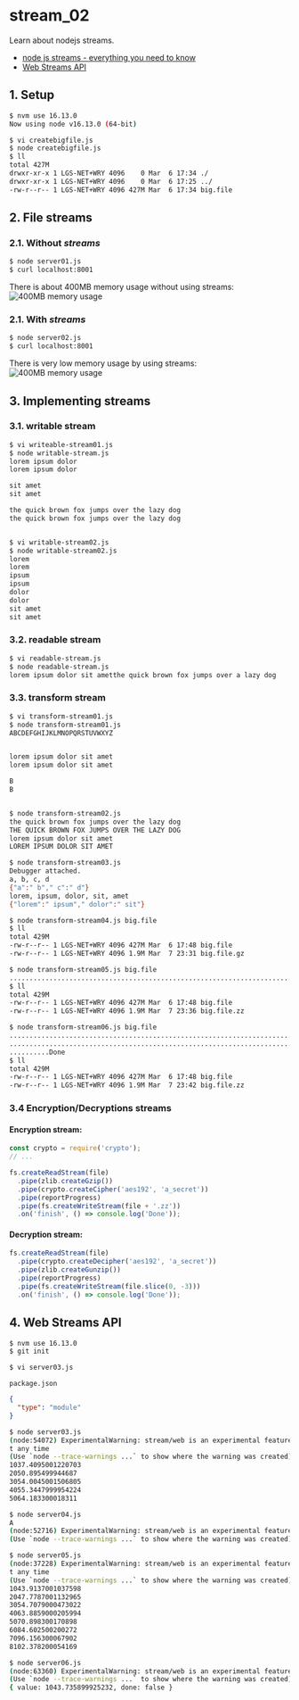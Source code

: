 # stream_02
Learn about nodejs streams.
* [node js streams - everything you need to know](https://www.freecodecamp.org/news/node-js-streams-everything-you-need-to-know-c9141306be93/)
* [Web Streams API](https://nodejs.org/api/webstreams.html)

## 1. Setup
```bash
$ nvm use 16.13.0
Now using node v16.13.0 (64-bit)

$ vi createbigfile.js
$ node createbigfile.js 
$ ll
total 427M
drwxr-xr-x 1 LGS-NET+WRY 4096    0 Mar  6 17:34 ./
drwxr-xr-x 1 LGS-NET+WRY 4096    0 Mar  6 17:25 ../
-rw-r--r-- 1 LGS-NET+WRY 4096 427M Mar  6 17:34 big.file
```

## 2. File streams
### 2.1. Without _streams_
```bash
$ node server01.js
$ curl localhost:8001
```
There is about 400MB memory usage without using streams:
![400MB memory usage](img/server01_400MB-memory-usage.jpg)

### 2.1. With _streams_
```bash
$ node server02.js
$ curl localhost:8001
```
There is very low memory usage by using streams:
![400MB memory usage](/img/server02_low-memory-usage.jpg)

## 3. Implementing streams
### 3.1. writable stream
```bash
$ vi writeable-stream01.js
$ node writable-stream.js 
lorem ipsum dolor
lorem ipsum dolor

sit amet
sit amet

the quick brown fox jumps over the lazy dog
the quick brown fox jumps over the lazy dog


$ vi writable-stream02.js
$ node writable-stream02.js
lorem
lorem
ipsum
ipsum
dolor
dolor
sit amet
sit amet
```

### 3.2. readable stream
```bash
$ vi readable-stream.js
$ node readable-stream.js 
lorem ipsum dolor sit ametthe quick brown fox jumps over a lazy dog
```

### 3.3. transform stream
```bash
$ vi transform-stream01.js
$ node transform-stream01.js 
ABCDEFGHIJKLMNOPQRSTUVWXYZ


lorem ipsum dolor sit amet
lorem ipsum dolor sit amet

B
B


$ node transform-stream02.js
the quick brown fox jumps over the lazy dog
THE QUICK BROWN FOX JUMPS OVER THE LAZY DOG
lorem ipsum dolor sit amet
LOREM IPSUM DOLOR SIT AMET

$ node transform-stream03.js 
Debugger attached.
a, b, c, d
{"a":" b"," c":" d"}
lorem, ipsum, dolor, sit, amet
{"lorem":" ipsum"," dolor":" sit"}

$ node transform-stream04.js big.file 
$ ll
total 429M
-rw-r--r-- 1 LGS-NET+WRY 4096 427M Mar  6 17:48 big.file
-rw-r--r-- 1 LGS-NET+WRY 4096 1.9M Mar  7 23:31 big.file.gz

$ node transform-stream05.js big.file
..................................................................................................................................................................................................................................Done
$ ll
total 429M
-rw-r--r-- 1 LGS-NET+WRY 4096 427M Mar  6 17:48 big.file
-rw-r--r-- 1 LGS-NET+WRY 4096 1.9M Mar  7 23:36 big.file.zz

$ node transform-stream06.js big.file
....................................................................... .
...............................................................................................................................................  .
..........Done
$ ll
total 429M
-rw-r--r-- 1 LGS-NET+WRY 4096 427M Mar  6 17:48 big.file
-rw-r--r-- 1 LGS-NET+WRY 4096 1.9M Mar  7 23:42 big.file.zz

```

### 3.4 Encryption/Decryptions streams
#### Encryption stream:
```js
const crypto = require('crypto');
// ...

fs.createReadStream(file)
  .pipe(zlib.createGzip())
  .pipe(crypto.createCipher('aes192', 'a_secret'))
  .pipe(reportProgress)
  .pipe(fs.createWriteStream(file + '.zz'))
  .on('finish', () => console.log('Done'));
```

#### Decryption stream:
```js
fs.createReadStream(file)
  .pipe(crypto.createDecipher('aes192', 'a_secret'))
  .pipe(zlib.createGunzip())
  .pipe(reportProgress)
  .pipe(fs.createWriteStream(file.slice(0, -3)))
  .on('finish', () => console.log('Done'));
```

## 4. Web Streams API
```bash
$ nvm use 16.13.0
$ git init

$ vi server03.js
```

`package.json`
```json
{
  "type": "module"
}
```

```bash
$ node server03.js 
(node:54072) ExperimentalWarning: stream/web is an experimental feature. This feature could changea 
t any time
(Use `node --trace-warnings ...` to show where the warning was created)
1037.4095001220703
2050.895499944687
3054.0045001506805
4055.3447999954224
5064.183300018311

$ node server04.js
A
(node:52716) ExperimentalWarning: stream/web is an experimental feature. This feature could change at any time
(Use `node --trace-warnings ...` to show where the warning was created)

$ node server05.js 
(node:37228) ExperimentalWarning: stream/web is an experimental feature. This feature could changea 
t any time
(Use `node --trace-warnings ...` to show where the warning was created)
1043.9137001037598
2047.7787001132965
3054.7079000473022
4063.8859000205994
5070.898300170898
6084.602500200272
7096.156300067902
8102.378200054169

$ node server06.js
(node:63360) ExperimentalWarning: stream/web is an experimental feature. This feature could change at any time
(Use `node --trace-warnings ...` to show where the warning was created)
{ value: 1043.735899925232, done: false }

```